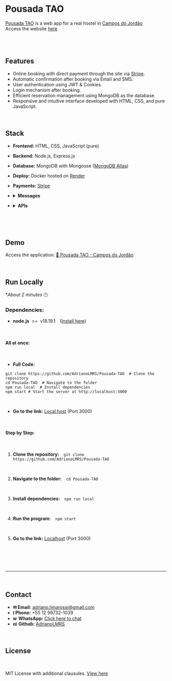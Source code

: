 # Pousada TAO
[Pousada TAO](https://github.com/AdrianoLMRS/Pousada-TAO "Pousada TAO") is a web app for a real hostel in [Campos do Jordão](https://www.google.com/maps?ll=-22.73301,-45.58613&z=13&t=m&hl=pt-BR&gl=BR&mapclient=embed&q=Campos+do+Jord%C3%A3o+SP+12460-000 "Campos do Jordão")<br>Access the website [here](https://pousada-tao.onrender.com/ "here") <br><br><br><br>
## Features

- Online booking with direct payment through the site via [Stripe](https://www.nerdwallet.com/article/small-business/what-is-stripe).
- Automatic confirmation after booking via Email and SMS.
- User authentication using JWT & Cookies.
- Login mechanism after booking.
- Efficient reservation management using MongoDB as the database.
- Responsive and intuitive interface developed with HTML, CSS, and pure JavaScript. <br><br><br>

## Stack
- **Frontend:** HTML, CSS, JavaScript (pure)
- **Backend:** Node.js, Express.js
- **Database:** MongoDB with Mongoose ([MongoDB Atlas](https://www.mongodb.com/resources/products/platform/mongodb-atlas-tutorial))
- **Deploy:** Docker hosted on [Render](https://render.com/about)
- **Payments:** [Stripe](https://www.nerdwallet.com/article/small-business/what-is-stripe)<div>
- <details>
  <summary><strong>Messages</strong></summary>
  
  - **Email:** Nodemailer  
  - **SMS:** Twilio (currently disabled 😭)
</details>

- <details>
  <summary><strong>APIs</strong></summary>

  - **Stripe**  
  - **Auth0 with MongoDB** (disabled as it's no longer needed [Commit](https://github.com/AdrianoLMRS/Website/commit/961443c099e786a387a5444cd0e4d5208955daaf), [Issue](https://github.com/AdrianoLMRS/Website/issues/6))
</details></div>
<br><br><br>

## Demo
Access the application:
[🔗 Pousada TAO - Campos do Jordão](https://pousada-tao.onrender.com/)
<br><br><br>

## Run Locally
**About 2 minutes* 🕒

### Dependencies:
- **node.js** &nbsp;>= &nbsp;v18.19.1&emsp;([Install here](https://nodejs.org/pt/download/package-manager))
<br>

#### All at once:
<br>

-  **Full Code:**  
```
git clone https://github.com/AdrianoLMRS/Pousada-TAO  # Clone the repository
cd Pousada-TAO  # Navigate to the folder
npm run local  # Install dependencies
npm start # Start the server at http://localhost:3000
```
<br>

- **Go to the link:**&nbsp;[Local:host](http://localhost:3000) (Port 3000)
<br>

#### Step by Step:
<br>

1.  **Clone the repository:**&emsp;`git clone https://github.com/AdrianoLMRS/Pousada-TAO`
<br>

2. **Navigate to the folder:**&emsp;`cd Pousada-TAO`
<br>

3. **Install dependencies:**&emsp;`npm run local`
<br>

4. **Run the program:**&emsp;`npm start`
<br>

5. **Go to the link:**&nbsp;[Localhost](http://localhost:3000) (Port 3000)
<br>


<br><br>

---
<br>

## Contact

- **✉ Email:** adriano.limarossi@gmail.com
- **🕻 Phone:** +55 12 99732-1039
- **<img width="14" height="14"  src="https://img.icons8.com/fluency-systems-filled/50/whatsapp.png" alt="whatsapp-icon"/> WhatsApp:** [Click here to chat](https://wa.me/5512997321039)
- **<img width="14" height="14" src="https://img.icons8.com/material-outlined/14/github.png" alt="github-icon"/> Github:** [AdrianoLMRS](https://github.com/AdrianoLMRS)
<br><br><br>

## License
<br>

MIT License with additional clausules.  [View here](https://github.com/AdrianoLMRS/Pousada-TAO/tree/main?tab=License.en-1-ov-file#readme)